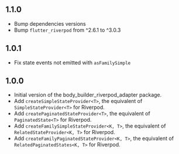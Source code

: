 ## 1.1.0

* Bump dependencies versions
* Bump `flutter_riverpod` from ^2.6.1 to ^3.0.3

## 1.0.1

* Fix state events not emitted with `asFamilySimple`

## 1.0.0

* Initial version of the body_builder_riverpod_adapter package.
* Add `createSimpleStateProvider<T>`, the equivalent of `SimpleStateProvider<T>` for Riverpod.
* Add `createPaginatedStateProvider<T>`, the equivalent of `PaginatedState<T>` for Riverpod.
* Add `createFamilySimpleStateProvider<K, T>`, the equivalent of `RelatedStateProvider<K, T>` for Riverpod.
* Add `createFamilyPaginatedStateProvider<K, T>`, the equivalent of `RelatedPaginatedStates<K, T>` for Riverpod.

